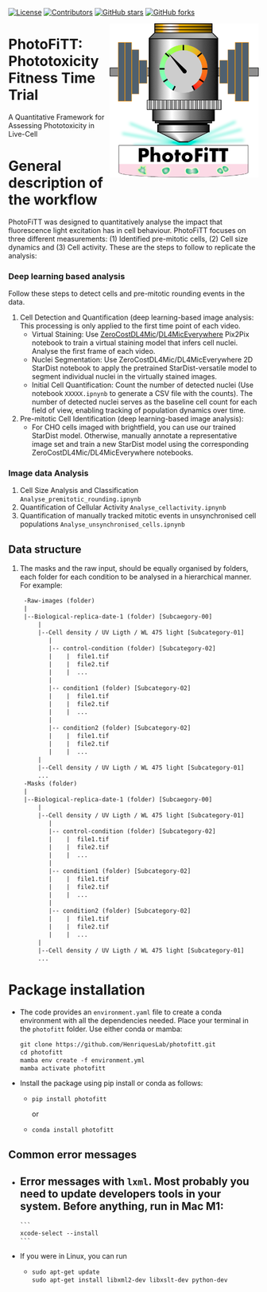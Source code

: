 [![License](https://img.shields.io/github/license/HenriquesLab/PhotoFiTT?color=Green)](https://github.com/HenriquesLab/PhotoFiTT/blob/main/LICENSE.txt)
[![Contributors](https://img.shields.io/github/contributors-anon/HenriquesLab/PhotoFiTT)](https://github.com/HenriquesLab/PhotoFiTT/graphs/contributors)
[![GitHub stars](https://img.shields.io/github/stars/HenriquesLab/PhotoFiTT?style=social)](https://github.com/HenriquesLab/PhotoFiTT/)
[![GitHub forks](https://img.shields.io/github/forks/HenriquesLab/PhotoFiTT?style=social)](https://github.com/HenriquesLab/PhotoFiTT/)


<img src="https://github.com/HenriquesLab/PhotoFiTT/blob/main/docs/logo/photofitt-logo.png" align="right" width="300"/>

# PhotoFiTT: Phototoxicity Fitness Time Trial
A Quantitative Framework for Assessing Phototoxicity in Live-Cell

# General description of the workflow
PhotoFiTT was designed to quantitatively analyse the impact that fluorescence light excitation has in cell behaviour.
PhotoFiTT focuses on three different measurements: (1) Identified pre-mitotic cells, (2) Cell size dynamics and (3) Cell activity.
These are the steps to follow to replicate the analysis: 
### Deep learning based analysis
Follow these steps to detect cells and pre-mitotic rounding events in the data.
1. Cell Detection and Quantification (deep learning-based image analysis: This processing is only applied to the first time point of each video.
   - Virtual Staining: Use [ZeroCostDL4Mic](https://github.com/HenriquesLab/ZeroCostDL4Mic)/[DL4MicEverywhere](https://github.com/HenriquesLab/DL4MicEverywhere) Pix2Pix notebook to train a virtual staining model that infers cell nuclei. Analyse the first frame of each video.
   - Nuclei Segmentation: Use ZeroCostDL4Mic/DL4MicEverywhere 2D StarDist notebook to apply the pretrained StarDist-versatile model to segment individual nuclei in the virtually stained images.
   - Initial Cell Quantification: Count the number of detected nuclei (Use notebook `XXXXX.ipnynb` to generate a CSV file with the counts). The number of detected nuclei serves as the baseline cell count for each field of view, enabling tracking of population dynamics over time.
2. Pre-mitotic Cell Identification (deep learning-based image analysis):
   - For CHO cells imaged with brightfield, you can use our trained StarDist model. Otherwise, manually annotate a representative image set and train a new StarDist model using the corresponding ZeroCostDL4Mic/DL4MicEverywhere notebooks.

### Image data Analysis
1. Cell Size Analysis and Classification `Analyse_premitotic_rounding.ipnynb`
2. Quantification of Cellular Activity `Analyse_cellactivity.ipnynb`
3. Quantification of manually tracked mitotic events in unsynchronised cell populations `Analyse_unsynchronised_cells.ipnynb`



## Data structure

1. The masks and the raw input, should be equally organised by folders, each folder for each condition to be analysed in a hierarchical manner.
   For example:
      ```
       -Raw-images (folder)
       |
       |--Biological-replica-date-1 (folder) [Subcaegory-00]
           |
           |--Cell density / UV Ligth / WL 475 light [Subcategory-01] 
              |
              |-- control-condition (folder) [Subcategory-02] 
              |    |  file1.tif
              |    |  file2.tif
              |    |  ...
              |
              |-- condition1 (folder) [Subcategory-02] 
              |    |  file1.tif
              |    |  file2.tif
              |    |  ...
              |
              |-- condition2 (folder) [Subcategory-02] 
              |    |  file1.tif
              |    |  file2.tif
              |    |  ...
           |
           |--Cell density / UV Ligth / WL 475 light [Subcategory-01]
           ...
       -Masks (folder)
       |
       |--Biological-replica-date-1 (folder) [Subcaegory-00]
           |
           |--Cell density / UV Ligth / WL 475 light [Subcategory-01] 
              |
              |-- control-condition (folder) [Subcategory-02] 
              |    |  file1.tif
              |    |  file2.tif
              |    |  ...
              |
              |-- condition1 (folder) [Subcategory-02] 
              |    |  file1.tif
              |    |  file2.tif
              |    |  ...
              |
              |-- condition2 (folder) [Subcategory-02] 
              |    |  file1.tif
              |    |  file2.tif
              |    |  ...
           |
           |--Cell density / UV Ligth / WL 475 light [Subcategory-01]
           ...
      ```
      
# Package installation
- The code provides an `environment.yaml` file to create a conda environment with all the dependencies needed.
  Place your terminal in the `photofitt` folder. Use either conda or mamba:
  ```
  git clone https://github.com/HenriquesLab/photofitt.git
  cd photofitt
  mamba env create -f environment.yml  
  mamba activate photofitt
  ```

- Install the package using pip install or conda as follows:
  
  - ```
    pip install photofitt
    ```
    or
  - 
    ```
    conda install photofitt
    ```

## Common error messages
- Error messages with `lxml`. 
Most probably you need to update developers tools in your system. Before anything, run in Mac M1:
  - 
      ```
      xcode-select --install
      ```
- If you were in Linux, you can run 
  - ```
    sudo apt-get update
    sudo apt-get install libxml2-dev libxslt-dev python-dev
    ```



